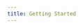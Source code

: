 ```yaml
---
title: Getting Started
---
```


<head>
  <title>Getting Started:</title>
  <meta
    name="description"
    content="Find everything you need to know to start organizing in Broadstripes."
  />
</head>
